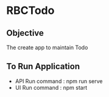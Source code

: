 # RBCTodo

## Objective 

The create app to maintain Todo 

## To Run Application 

- API Run command : npm run serve
- UI Run command : npm start


